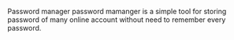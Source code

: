 Password manager
password mamanger is a simple tool for storing password of many online account without need to remember every password.
